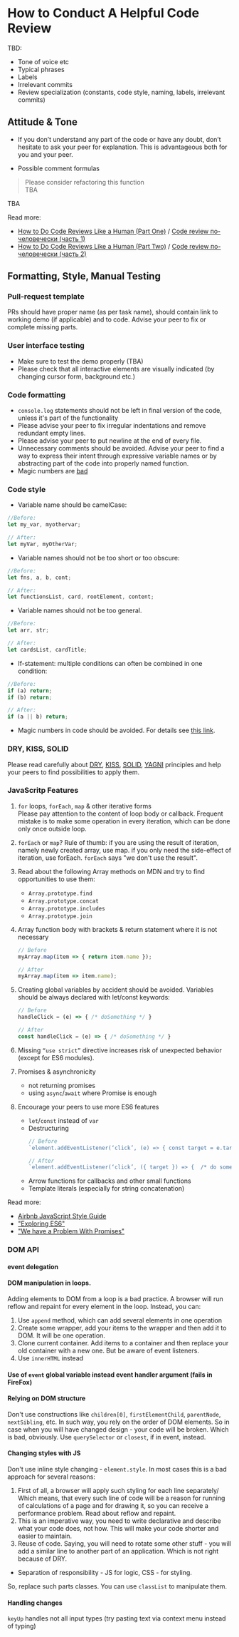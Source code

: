 # How to Conduct A Helpful Code Review

TBD:
* Tone of voice etc
* Typical phrases
* Labels
* Irrelevant commits
* Review specialization (constants, code style, naming, labels,
  irrelevant commits)

## Attitude & Tone
- If you don’t understand any part of the code or have any doubt, don’t hesitate to ask your peer for explanation. This is advantageous both for you and your peer.

- Possible comment formulas
> Please consider refactoring this function  
> TBA

TBA

Read more:
- [How to Do Code Reviews Like a Human (Part One)](https://mtlynch.io/human-code-reviews-1/) /
  [Code review по-человечески (часть 1)](https://habr.com/en/post/340550/)
- [How to Do Code Reviews Like a Human (Part Two)](https://mtlynch.io/human-code-reviews-2/) /
  [Code review по-человечески (часть 2)](https://habr.com/ru/post/342244/)

## Formatting, Style, Manual Testing

### Pull-request template
PRs should have proper name (as per task name), should contain link to working demo (if applicable) and to code. Advise your peer to fix or complete missing parts.

### User interface testing
- Make sure to test the demo properly (TBA)
- Please check that all interactive elements are visually indicated (by changing cursor form, background etc.) 

### Code formatting
- `console.log` statements should not be left in final version of the code, unless it's part of the functionality
- Please advise your peer to fix irregular indentations and remove redundant empty lines.
- Please advise your peer to put newline at the end of every file.
- Unnecessary comments should be avoided. Advise your peer to find a way to express their intent through expressive variable names or by abstracting part of the code into properly named function.
- Magic numbers are [bad](https://stackoverflow.com/questions/47882/what-is-a-magic-number-and-why-is-it-bad)

### Code style

- Variable name should be camelCase:  
```javascript
//Before:  
let my_var, myothervar;

// After:
let myVar, myOtherVar;
```
- Variable names should not be too short or too  obscure:
```javascript
//Before: 
let fns, a, b, cont;

// After:
let functionsList, card, rootElement, content;
```

- Variable names should not be too general.
```javascript
//Before: 
let arr, str;

// After:
let cardsList, cardTitle;
```

- If-statement: multiple conditions can often be combined in one condition:
```javascript
//Before: 
if (a) return;
if (b) return;

// After:
if (a || b) return;
```

- Magic numbers in code should be avoided. For details see [this link](https://stackoverflow.com/questions/47882/what-is-a-magic-number-and-why-is-it-bad).

### DRY, KISS, SOLID  
Please read carefully about [DRY](https://en.wikipedia.org/wiki/Don%27t_repeat_yourself), [KISS](https://en.wikipedia.org/wiki/KISS_principle), [SOLID](https://en.wikipedia.org/wiki/SOLID), [YAGNI](https://en.wikipedia.org/wiki/You_aren%27t_gonna_need_it) principles and help your peers to find possibilities to apply them.

### JavaScritp Features  
1. `for` loops, `forEach`, `map` & other iterative forms  
Please pay attention to the content of loop body or callback. Frequent mistake is to make some operation in every iteration, which can be done only once outside loop.

1. `forEach` or `map`? Rule of thumb: if you are using the result of iteration, namely newly created array, use map. if you only need the side-effect of iteration, use forEach. `forEach` says "we don't use the result".

1. Read about the following Array methods on MDN and try to find opportunities to use them:
    - `Array.prototype.find`
    - `Array.prototype.concat`
    - `Array.prototype.includes`
    - `Array.prototype.join`

1. Array function body with brackets & return statement where it is not necessary
    ```javascript
    // Before
    myArray.map(item => { return item.name });

    // After
    myArray.map(item => item.name);
    ```

1. Creating global variables by accident should be avoided. Variables should be always declared with let/const keywords:

    ```javascript
    // Before
    handleClick = (e) => { /* doSomething */ }

    // After
    const handleClick = (e) => { /* doSomething */ }
    ```
1. Missing `“use strict”` directive increases risk of unexpected behavior (except for ES6 modules).

1. Promises & asynchronicity
    - not returning promises
    - using `async`/`await` where Promise is enough

1. Encourage your peers to use more ES6 features  
    - `let`/`const` instead of `var`
    - Destructuring
        ```javascript
        // Before
        `element.addEventListener(‘click’, (e) => { const target = e.target ;  /* do something */})`

        // After
        `element.addEventListener(‘click’, ({ target }) => {  /* do something */})`
        ```
    - Arrow functions for callbacks and other small functions
    - Template literals (especially for string concatenation)

Read more: 
- [Airbnb JavaScript Style Guide](https://github.com/airbnb/javascript)
- ["Exploring ES6"](http://exploringjs.com/es6/)
- ["We have a Problem With Promises"](https://pouchdb.com/2015/05/18/we-have-a-problem-with-promises.html)


### DOM API
#### event delegation

#### DOM manipulation in loops. 
Adding elements to DOM from a loop is a bad practice. A browser will run reflow and repaint for every element in the loop. Instead, you can: 
  1. Use `append` method, which can add several elements in one operation 
  2. Create some wrapper, add your items to the wrapper and then add it to DOM. It will be one operation. 
  3. Clone current container. Add items to a container and then replace your old container with a new one. But be aware of event listeners.
  4. Use `innerHTML` instead
  
#### Use of `event` global variable instead event handler argument (fails in FireFox)

#### Relying on DOM structure
Don't use constructions like `children[0]`, `firstElementChild`, `parentNode`, `nextSibling`, etc. In such way, you rely on the order of DOM elements. So in case when you will have changed design - your code will be broken. Which is bad, obviously. Use `querySelector` or `closest`, if in event, instead.

#### Changing styles with JS
Don't use inline style changing - `element.style`. In most cases this is a bad approach for several reasons: 
  1. First of all, a browser will apply such styling for each line separately/ Which means, that every such line of code will be a reason for running of calculations of a page and for drawing it,  so you can receive a performance problem. Read about reflow and repaint.  
  2. This is an imperative way, you need to write declarative and describe what your code does, not how. This will make your code shorter and easier to maintain. 
  3. Reuse of code. Saying, you will need to rotate some other stuff - you will add a similar line to another part of an application. Which is not right because of DRY. 
  - Separation of responsibility - JS for logic, CSS - for styling. 
  
  So, replace such parts classes. You can use `classList` to manipulate them.

#### Handling changes
`keyUp` handles not all input types (try pasting text via context menu instead of typing)
